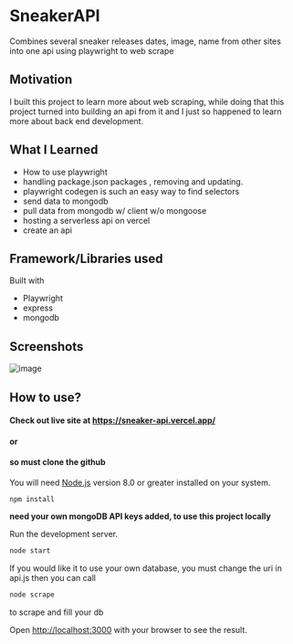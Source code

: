 # SneakerAPI
Combines several sneaker  releases dates, image, name from other sites into one api using playwright to web scrape

## Motivation 
I built this project to learn more about web scraping, while doing that this project turned into building an api from it and I just so happened to learn more about back end development.

## What I Learned
- How to use playwright
- handling package.json packages , removing and updating.
- playwright codegen is such an easy way to find selectors 
- send data to mongodb
- pull data from mongodb w/ client w/o mongoose
- hosting a serverless api on vercel
- create an api

## Framework/Libraries used
 Built with 
- Playwright
- express
- mongodb

## Screenshots
![image](https://user-images.githubusercontent.com/23703863/215542839-7c90d3a1-2e36-4226-9a64-15d271202a28.png)



## How to use?

#### Check out live site at https://sneaker-api.vercel.app/
#### or 
#### so must clone the github

You will need [Node.js](https://nodejs.org) version 8.0 or greater installed on your system.
```
npm install
```
**need your own mongoDB API keys added, to use this project locally**

Run the development server.
```bash
node start
```
If you would like it to use your own database, you must change the uri in api.js
then you can call 
```bash
node scrape
```
to scrape and fill your db 

Open [http://localhost:3000](http://localhost:3000) with your browser to see the result.

